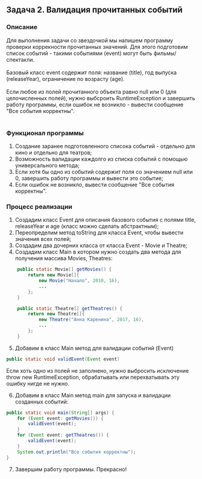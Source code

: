 ## Задача 2. Валидация прочитанных событий

### Описание
Для выполнения задачи со звездочкой мы напишем программу проверки коррекности прочитанных значений. Для этого подготовим список событий - такими событиями (event) могут быть фильмы/спектакли. <br>
<br>
Базовый класс event содержит поля: название (title), год выпуска (releaseYear), ограничение по возрасту (age).<br>
<br>
Если любое из полей прочитанного объекта равно null или 0 (для целочисленных полей), нужно выбсроить RuntimeException и завершить работу программы, если ошибок не возникло - вывести сообщение "Все события корректны". <br>
<br>
### Функционал программы
1. Создание заранее подготовленного списока событий - отдельно для кино и отдельно для театров;
2. Возможность валидации каждолго из списка событий с помощью универсального метода;
3. Если хотя бы одно из событий содержит поля со значением null или 0, завершить работу программы и вывести это событие;
4. Если ошибок не возникло, вывести сообщение "Все события корректны".

### Процесс реализации
1. Создадим класс Event для описания базового события с полями title, releaseYear и age (класс можно сделать абстрактным);
2. Переопределим метод toString для класса Event, чтобы вывести значения всех полей;
3. Создадим два дочерних класса от класса Event - Movie и Theatre;
4. Создадим класс Main в котором нужно создать два метода для получения массива Movies, Theatres:
```java
    public static Movie[] getMovies() {
        return new Movie[]{
            new Movie("Начало", 2010, 16),
            ...
        };
    }

    public static Theatre[] getTheatres() {
        return new Theatre[]{
            new Theatre("Анна Каренина", 2017, 16),
            ...
        };
    }
```
5. Добавим в класс Main метод для валидации событий (Event)
```java
public static void validEvent(Event event)
```
Если хоть одно из полей не заполнено, нужно выбросить исключение throw new RuntimeException, обрабатывать
или перехватывать эту ошибку нигде не нужно.

6. Добавим в класс Main метод main для запуска и валидации созданных событий:
```java
public static void main(String[] args) {
    for (Event event: getMovies()) {
        validEvent(event);
    }
    for (Event event: getTheatres()) {
        validEvent(event);
    }
    System.out.println("Все события корректны");
}
```
7. Завершим работу программы. Прекрасно!
